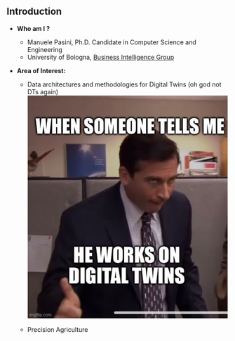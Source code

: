 ## Introduction

- **Who am I ?** 

    - Manuele Pasini, Ph.D. Candidate in Computer Science and Engineering
    - University of Bologna, [Business Intelligence Group](https://big.csr.unibo.it/)

- **Area of Interest:** 

    - Data architectures and methodologies for Digital Twins (oh god not DTs again)
    ![Oh God no, not DTs again](https://github.com/ManuelePasini/slides-markdown/blob/master/slides/images/ioanninaSlides/dt_meme.jpg)

    - Precision Agriculture